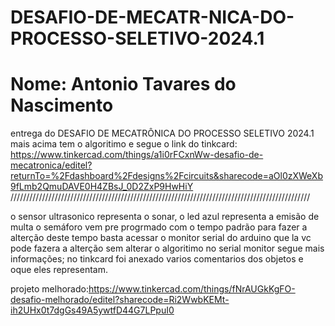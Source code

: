# DESAFIO-DE-MECATR-NICA-DO-PROCESSO-SELETIVO-2024.1
# Nome: Antonio Tavares do Nascimento
entrega do DESAFIO DE MECATRÔNICA DO PROCESSO SELETIVO 2024.1
mais acima tem o algoritimo e segue o link do tinkcard:
https://www.tinkercad.com/things/a1i0rFCxnWw-desafio-de-mecatronica/editel?returnTo=%2Fdashboard%2Fdesigns%2Fcircuits&sharecode=aOl0zXWeXb9fLmb2QmuDAVE0H4ZBsJ_0D2ZxP9HwHiY
///////////////////////////////////////////////////////////////////////////////////////////////

o sensor ultrasonico representa o sonar, o led azul representa a emisão de multa
o semáforo vem pre progrmado com o tempo padrão para fazer a alterção deste tempo basta acessar o monitor serial do arduino que la vc pode fazera a alterção sem alterar o algoritimo no serial monitor segue mais informações;
no tinkcard foi anexado varios comentarios dos objetos e oque eles representam.

projeto melhorado:https://www.tinkercad.com/things/fNrAUGkKgFO-desafio-melhorado/editel?sharecode=Ri2WwbKEMt-ih2UHx0t7dgGs49A5ywtfD44G7LPpuI0

